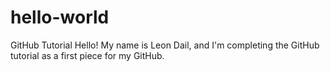 # hello-world
GitHub Tutorial
Hello! My name is Leon Dail, and I'm completing the GitHub tutorial as a first piece for my GitHub. 
